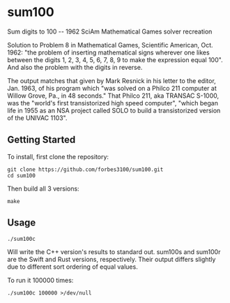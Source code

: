 # sum100
Sum digits to 100 -- 1962 SciAm Mathematical Games solver recreation

Solution to Problem 8 in Mathematical Games, Scientific American, Oct. 1962:
"the problem of inserting mathematical signs wherever one likes between the digits
1, 2, 3, 4, 5, 6, 7, 8, 9 to make the expression equal 100". And also the problem
with the digits in reverse.

The output matches that given by Mark Resnick in his letter to the editor, Jan. 1963,
of his program which "was solved on a Philco 211 computer at Willow Grove, Pa.,
in 48 seconds." That Philco 211, aka TRANSAC S-1000, was the "world's first
transistorized high speed computer", "which began life in 1955 as an NSA project
called SOLO to build a transistorized version of the UNIVAC 1103".

## Getting Started

To install, first clone the repository:

```
git clone https://github.com/forbes3100/sum100.git
cd sum100
```

Then build all 3 versions:

```
make
```

## Usage

```
./sum100c
```

Will write the C++ version's results to standard out. sum100s and sum100r are
the Swift and Rust versions, respectively. Their output differs slightly due
to different sort ordering of equal values.

To run it 100000 times:

```
./sum100c 100000 >/dev/null
```
